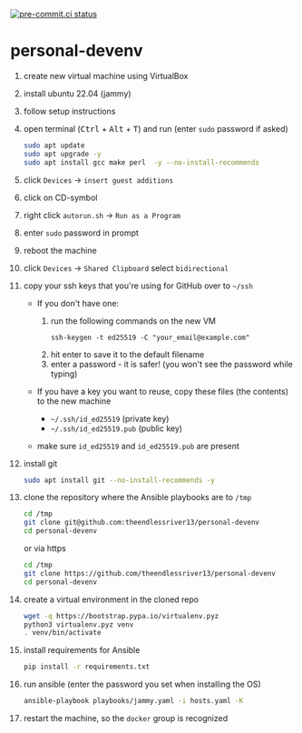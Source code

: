 [![pre-commit.ci status](https://results.pre-commit.ci/badge/github/theendlessriver13/personal-devenv/main.svg)](https://results.pre-commit.ci/latest/github/theendlessriver13/personal-devenv/main)

# personal-devenv

1. create new virtual machine using VirtualBox
1. install ubuntu 22.04 (jammy)
1. follow setup instructions
1. open terminal (<kbd>Ctrl</kbd> + <kbd>Alt</kbd> + <kbd>T</kbd>) and run (enter `sudo` password if asked)
   ```bash
   sudo apt update
   sudo apt upgrade -y
   sudo apt install gcc make perl  -y --no-install-recommends
   ```
1. click `Devices` -> `insert guest additions`
1. click on CD-symbol
1. right click `autorun.sh` -> `Run as a Program`
1. enter `sudo` password in prompt
1. reboot the machine
1. click `Devices` -> `Shared Clipboard` select `bidirectional`
1. copy your ssh keys that you're using for GitHub over to `~/ssh`

   - If you don't have one:

     1. run the following commands on the new VM
        ```
        ssh-keygen -t ed25519 -C "your_email@example.com"
        ```
     1. hit enter to save it to the default filename
     1. enter a password - it is safer! (you won't see the password while typing)

   - If you have a key you want to reuse, copy these files (the contents) to the new machine
     - `~/.ssh/id_ed25519` (private key)
     - `~/.ssh/id_ed25519.pub` (public key)
   - make sure `id_ed25519` and `id_ed25519.pub` are present

1. install git
   ```bash
   sudo apt install git --no-install-recommends -y
   ```
1. clone the repository where the Ansible playbooks are to `/tmp`
   ```bash
   cd /tmp
   git clone git@github.com:theendlessriver13/personal-devenv
   cd personal-devenv
   ```
   or via https
   ```bash
   cd /tmp
   git clone https://github.com/theendlessriver13/personal-devenv
   cd personal-devenv
   ```
1. create a virtual environment in the cloned repo
   ```bash
   wget -q https://bootstrap.pypa.io/virtualenv.pyz
   python3 virtualenv.pyz venv
   . venv/bin/activate
   ```
1. install requirements for Ansible
   ```bash
   pip install -r requirements.txt
   ```
1. run ansible (enter the password you set when installing the OS)
   ```bash
   ansible-playbook playbooks/jammy.yaml -i hosts.yaml -K
   ```
1. restart the machine, so the `docker` group is recognized
